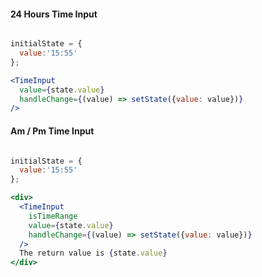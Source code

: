 
#### 24 Hours Time Input

```jsx

initialState = {
  value:'15:55'
};

<TimeInput
  value={state.value}
  handleChange={(value) => setState({value: value})}
/>
```

#### Am / Pm Time Input

```jsx

initialState = {
  value:'15:55'
};

<div>
  <TimeInput
    isTimeRange
    value={state.value}
    handleChange={(value) => setState({value: value})}
  />
  The return value is {state.value}
</div>

```
